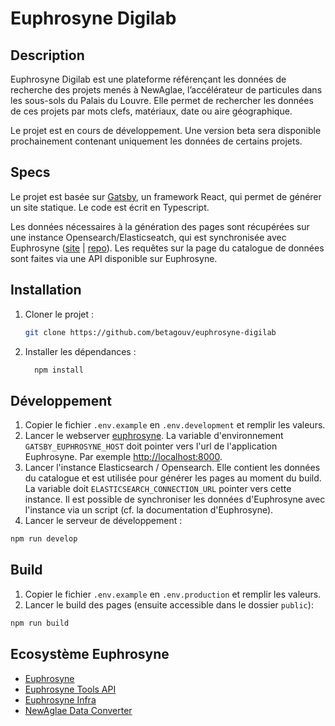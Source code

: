 # Euphrosyne Digilab

## Description

Euphrosyne Digilab est une plateforme référençant les données de recherche des projets menés à NewAglae, l’accélérateur de particules dans les sous-sols du Palais du Louvre. Elle permet de rechercher les données de ces projets par mots clefs, matériaux, date ou aire géographique.

Le projet est en cours de développement. Une version beta sera disponible prochainement contenant uniquement les données de certains projets.

## Specs

Le projet est basée sur [Gatsby](https://www.gatsbyjs.com/), un framework React, qui permet de générer un site statique. Le code est écrit en Typescript.

Les données nécessaires à la génération des pages sont récupérées sur une instance Opensearch/Elasticseatch, qui est synchronisée avec Euphrosyne ([site](https://euphrosyne.beta.gouv.fr/login/?next=/) | [repo](https://github.com/betagouv/euphrosyne)). Les requêtes sur la page du catalogue de données sont faites via une API disponible sur Euphrosyne.

## Installation

1. Cloner le projet :

   ```bash
   git clone https://github.com/betagouv/euphrosyne-digilab
   ```

2. Installer les dépendances :

   ```bash
     npm install
   ```

## Développement

1. Copier le fichier `.env.example` en `.env.development` et remplir les valeurs.
2. Lancer le webserver [euphrosyne](https://github.com/betagouv/euphrosyne). La variable d'environnement `GATSBY_EUPHROSYNE_HOST` doit pointer vers l'url de l'application Euphrosyne. Par exemple [http://localhost:8000](http://localhost:8000).
3. Lancer l'instance Elasticsearch / Opensearch. Elle contient les données du catalogue et est utilisée pour générer les pages au moment du build. La variable doit `ELASTICSEARCH_CONNECTION_URL` pointer vers cette instance. Il est possible de synchroniser les données d'Euphrosyne avec l'instance via un script (cf. la documentation d'Euphrosyne).
4. Lancer le serveur de développement :

```bash
npm run develop
```

## Build

1. Copier le fichier `.env.example` en `.env.production` et remplir les valeurs.
2. Lancer le build des pages (ensuite accessible dans le dossier `public`):

```bash
npm run build
```

## Ecosystème Euphrosyne

- [Euphrosyne](https://github.com/betagouv/euphrosyne)
- [Euphrosyne Tools API](https://github.com/betagouv/euphrosyne-tools-api)
- [Euphrosyne Infra](https://github.com/betagouv/euphrosyne-tools-infra)
- [NewAglae Data Converter](https://github.com/betagouv/new-aglae-data-converter)
